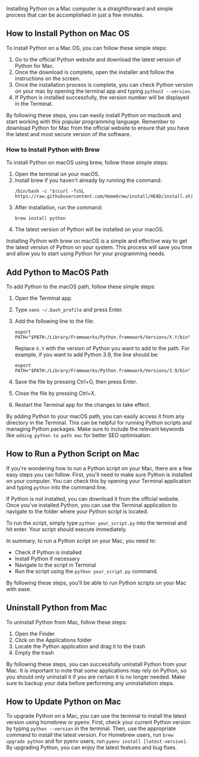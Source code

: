Installing Python on a Mac computer is a straightforward and simple process that can be accomplished in just a few minutes. 
  
## How to Install Python on Mac OS  

To install Python on a Mac OS, you can follow these simple steps:

1. Go to the official Python website and download the latest version of Python for Mac.
2. Once the download is complete, open the installer and follow the instructions on the screen.
3. Once the installation process is complete, you can check Python version on your mac by opening the terminal app and typing `python3 --version`.
4. If Python is installed successfully, the version number will be displayed in the Terminal.

By following these steps, you can easily install Python on macbook and start working with this popular programming language. Remember to download Python for Mac from the official website to ensure that you have the latest and most secure version of the software.  

### How to Install Python with Brew  

To install Python on macOS using brew, follow these simple steps:

1. Open the terminal on your macOS.
2. Install brew if you haven't already by running the command:
   ```shell
   /bin/bash -c "$(curl -fsSL https://raw.githubusercontent.com/Homebrew/install/HEAD/install.sh)"
   ```
3. After installation, run the command:
   ```shell
   brew install python
   ```
4. The latest version of Python will be installed on your macOS.

Installing Python with brew on macOS is a simple and effective way to get the latest version of Python on your system. This process will save you time and allow you to start using Python for your programming needs. 

  
## Add Python to MacOS Path   

To add Python to the macOS path, follow these simple steps:

1. Open the Terminal app.
2. Type `nano ~/.bash_profile` and press Enter.
3. Add the following line to the file:

   ```shell
   export PATH="$PATH:/Library/Frameworks/Python.framework/Versions/X.Y/bin"
   ```

   Replace `X.Y` with the version of Python you want to add to the path. For example, if you want to add Python 3.9, the line should be:

   ```shell
   export PATH="$PATH:/Library/Frameworks/Python.framework/Versions/3.9/bin"
   ```

4. Save the file by pressing Ctrl+O, then press Enter.
5. Close the file by pressing Ctrl+X.
6. Restart the Terminal app for the changes to take effect.

By adding Python to your macOS path, you can easily access it from any directory in the Terminal. This can be helpful for running Python scripts and managing Python packages. Make sure to include the relevant keywords like `adding python to path mac` for better SEO optimisation.  
  
## How to Run a Python Script on Mac  

If you're wondering how to run a Python script on your Mac, there are a few easy steps you can follow. First, you'll need to make sure Python is installed on your computer. You can check this by opening your Terminal application and typing `python` into the command line. 

If Python is not installed, you can download it from the official website. Once you've installed Python, you can use the Terminal application to navigate to the folder where your Python script is located. 

To run the script, simply type `python your_script.py` into the terminal and hit enter. Your script should execute immediately. 

In summary, to run a Python script on your Mac, you need to:
- Check if Python is installed
- Install Python if necessary
- Navigate to the script in Terminal
- Run the script using the `python your_script.py` command. 

By following these steps, you'll be able to run Python scripts on your Mac with ease.  
  
## Uninstall Python from Mac  

To uninstall Python from Mac, follow these steps:
1. Open the Finder
2. Click on the Applications folder
3. Locate the Python application and drag it to the trash
4. Empty the trash

By following these steps, you can successfully uninstall Python from your Mac. It is important to note that some applications may rely on Python, so you should only uninstall it if you are certain it is no longer needed. Make sure to backup your data before performing any uninstallation steps.
  
## How to Update Python on Mac  

To upgrade Python on a Mac, you can use the terminal to install the latest version using homebrew or pyenv. First, check your current Python version by typing `python --version` in the terminal. Then, use the appropriate command to install the latest version. For Homebrew users, run `brew upgrade python` and for pyenv users, run `pyenv install [latest-version]`. By upgrading Python, you can enjoy the latest features and bug fixes.  
